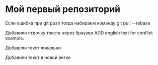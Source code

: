 # Мой первый репозиторий

Если ошибка при git push тогда набираем команду git pull --rebase

Добавили строчку текста через браузер ADD english text for conflict example.

Добавлли текст локально

Добавили текст в новой ветке
